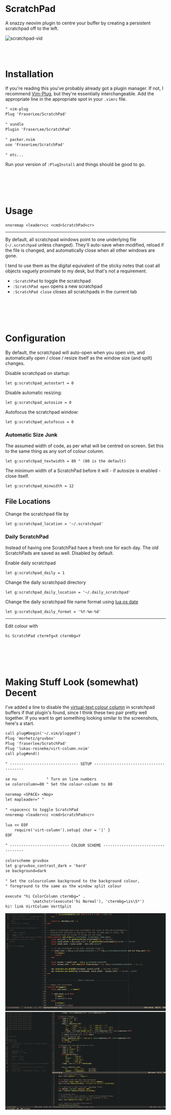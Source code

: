 # ScratchPad

A snazzy neovim plugin to centre your buffer by creating a persistent
scratchpad off to the left.

![scratchpad-vid](https://github.com/FraserLee/ScratchPad/blob/main/screenshots/resize.gif)

<br><br>
# Installation

If you're reading this you've probably already got a plugin manager. If not, I
recommend [Vim-Plug](https://github.com/junegunn/vim-plug), but they're essentially
interchangeable. Add the appropriate line in the appropriate spot in your
`.vimrc` file.

```vim
" vim-plug
Plug 'FraserLee/ScratchPad'

" vundle
Plugin 'FraserLee/ScratchPad'

" packer.nvim
use 'FraserLee/ScratchPad'

" etc...
```

Run your version of `:PlugInstall` and things should be good to go.

<br><br><br><br>
# Usage

```vim
nnoremap <leader>cc <cmd>ScratchPad<cr>
```
---

By default, all scratchpad windows point to one underlying file
(`~/.scratchpad` unless changed). They'll auto-save when modified,
reload if the file is changed, and automatically close when all other
windows are gone.

I tend to use them as the digital equivalent of the sticky notes that coat
all objects vaguely proximate to my desk, but that's not a requirement.

- `:ScratchPad` to toggle the scratchpad
- `:ScratchPad open` opens a new scratchpad
- `:ScratchPad close` closes all scratchpads in the current tab

<br><br><br><br>
# Configuration

By default, the scratchpad will auto-open when you open vim, and automatically
open / close / resize itself as the window size (and spilt) changes.


Disable scratchpad on startup:
```vim
let g:scratchpad_autostart = 0
```

Disable automatic resizing:
```vim
let g:scratchpad_autosize = 0
```

Autofocus the scratchpad window:
```vim
let g:scratchpad_autofocus = 0
```


### Automatic Size Junk

The assumed width of code, as per what will be centred on screen. Set this to the same
thing as any sort of colour column.

```vim
let g:scratchpad_textwidth = 80 " (80 is the default)
```

The minimum width of a ScratchPad before it will - if autosize is enabled -
close itself.

```vim
let g:scratchpad_minwidth = 12
```

## File Locations

Change the scratchpad file by
```vim
let g:scratchpad_location = '~/.scratchpad'
```

### Daily ScratchPad
Instead of having one ScratchPad have a fresh one for each day.
The old ScratchPads are saved as well. Disabled by default.

Enable daily scratchpad
```vim
let g:scratchpad_daily = 1
```

Change the daily scratchpad directory
```vim
let g:scratchpad_daily_location = '~/.daily_scratchpad'
```

Change the daily scratchpad file name format using [lua os date](https://www.lua.org/pil/22.1.html)
```vim
let g:scratchpad_daily_format = '%Y-%m-%d'
```

---

Edit colour with
```vim
hi ScratchPad ctermfg=X ctermbg=Y
```


<br><br><br><br>
# Making Stuff Look (somewhat) Decent

I've added a line to disable the
[virtual-text colour column](https://github.com/lukas-reineke/virt-column.nvim)
in scratchpad buffers if that plugin's found, since I think these two pair
pretty well together. If you want to get something looking similar to the
screenshots, here's a start.

```vim
call plug#begin('~/.vim/plugged')
Plug 'morhetz/gruvbox'
Plug 'fraserlee/ScratchPad'
Plug 'lukas-reineke/virt-column.nvim'
call plug#end()

" ------------------------------ SETUP ---------------------------------------

se nu             " Turn on line numbers
se colorcolumn=80 " Set the colour-column to 80

noremap <SPACE> <Nop>
let mapleader=" "

" <space>cc to toggle ScratchPad
nnoremap <leader>cc <cmd>ScratchPad<cr>

lua << EOF
    require('virt-column').setup{ char = '|' }
EOF

" -------------------------- COLOUR SCHEME -----------------------------------

colorscheme gruvbox
let g:gruvbox_contrast_dark = 'hard'
se background=dark

" Set the colourcolumn background to the background colour,
" foreground to the same as the window split colour

execute "hi ColorColumn ctermbg=" .
            \matchstr(execute('hi Normal'), 'ctermbg=\zs\S*')
hi! link VirtColumn VertSplit
```

![1](https://raw.githubusercontent.com/FraserLee/ScratchPad/main/screenshots/screenshot%201.png)
![2](https://raw.githubusercontent.com/FraserLee/ScratchPad/main/screenshots/screenshot%202.png)
